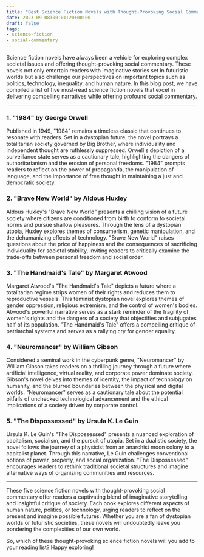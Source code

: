 ```yaml
---
title: "Best Science Fiction Novels with Thought-Provoking Social Commentary"
date: 2023-09-08T00:01:20+00:00
draft: false
tags:
- science-fiction
- social-commentary
---
```


Science fiction novels have always been a vehicle for exploring complex societal issues and offering thought-provoking social commentary. These novels not only entertain readers with imaginative stories set in futuristic worlds but also challenge our perspectives on important topics such as politics, technology, inequality, and human nature. In this blog post, we have compiled a list of five must-read science fiction novels that excel in delivering compelling narratives while offering profound social commentary.

---

### 1. "1984" by George Orwell

Published in 1949, "1984" remains a timeless classic that continues to resonate with readers. Set in a dystopian future, the novel portrays a totalitarian society governed by Big Brother, where individuality and independent thought are ruthlessly suppressed. Orwell's depiction of a surveillance state serves as a cautionary tale, highlighting the dangers of authoritarianism and the erosion of personal freedoms. "1984" prompts readers to reflect on the power of propaganda, the manipulation of language, and the importance of free thought in maintaining a just and democratic society.

### 2. "Brave New World" by Aldous Huxley

Aldous Huxley's "Brave New World" presents a chilling vision of a future society where citizens are conditioned from birth to conform to societal norms and pursue shallow pleasures. Through the lens of a dystopian utopia, Huxley explores themes of consumerism, genetic manipulation, and the dehumanizing effects of technology. "Brave New World" raises questions about the price of happiness and the consequences of sacrificing individuality for societal stability, inviting readers to critically examine the trade-offs between personal freedom and social order.

### 3. "The Handmaid's Tale" by Margaret Atwood

Margaret Atwood's "The Handmaid's Tale" depicts a future where a totalitarian regime strips women of their rights and reduces them to reproductive vessels. This feminist dystopian novel explores themes of gender oppression, religious extremism, and the control of women's bodies. Atwood's powerful narrative serves as a stark reminder of the fragility of women's rights and the dangers of a society that objectifies and subjugates half of its population. "The Handmaid's Tale" offers a compelling critique of patriarchal systems and serves as a rallying cry for gender equality.

### 4. "Neuromancer" by William Gibson

Considered a seminal work in the cyberpunk genre, "Neuromancer" by William Gibson takes readers on a thrilling journey through a future where artificial intelligence, virtual reality, and corporate power dominate society. Gibson's novel delves into themes of identity, the impact of technology on humanity, and the blurred boundaries between the physical and digital worlds. "Neuromancer" serves as a cautionary tale about the potential pitfalls of unchecked technological advancement and the ethical implications of a society driven by corporate control.

### 5. "The Dispossessed" by Ursula K. Le Guin

Ursula K. Le Guin's "The Dispossessed" presents a nuanced exploration of capitalism, socialism, and the pursuit of utopia. Set in a dualistic society, the novel follows the journey of a physicist from an anarchist moon colony to a capitalist planet. Through this narrative, Le Guin challenges conventional notions of power, property, and social organization. "The Dispossessed" encourages readers to rethink traditional societal structures and imagine alternative ways of organizing communities and resources.

---

These five science fiction novels with thought-provoking social commentary offer readers a captivating blend of imaginative storytelling and insightful critique of society. Each book explores different aspects of human nature, politics, or technology, urging readers to reflect on the present and imagine possible futures. Whether you are a fan of dystopian worlds or futuristic societies, these novels will undoubtedly leave you pondering the complexities of our own world.

So, which of these thought-provoking science fiction novels will you add to your reading list? Happy exploring!